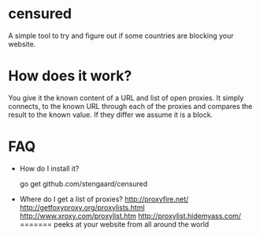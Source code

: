 censured
========
A simple tool to try and figure out if some countries are blocking
your website.

How does it work?
=================

You give it the known content of a URL and list of open proxies.
It simply connects, to the known URL through each of the proxies
and compares the result to the known value. If they differ we
assume it is a block.


FAQ
===

 * How do I install it?

    go get github.com/stengaard/censured


  * Where do I get a list of proxies?
    http://proxyfire.net/
    http://getfoxyproxy.org/proxylists.html
    http://www.xroxy.com/proxylist.htm
    http://proxylist.hidemyass.com/
=======
peeks at your website from all around the world
